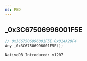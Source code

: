 ```yaml
---
ns: PED
---
```

## _0x3C67506996001F5E

```c
// 0x3C67506996001F5E 0x814A28F4
Any _0x3C67506996001F5E();
```

```
NativeDB Introduced: v1207
```

